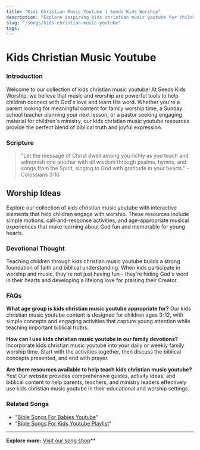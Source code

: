 ```yaml
---
title: "Kids Christian Music Youtube | Seeds Kids Worship"
description: "Explore inspiring kids christian music youtube for children's worship and faith development. Biblical music resources for families and ministry."
slug: "/songs/kids-christian-music-youtube"
tags:
---
```


# Kids Christian Music Youtube

### Introduction

Welcome to our collection of kids christian music youtube! At Seeds Kids Worship, we believe that music and worship are powerful tools to help children connect with God's love and learn His word. Whether you're a parent looking for meaningful content for family worship time, a Sunday school teacher planning your next lesson, or a pastor seeking engaging material for children's ministry, our kids christian music youtube resources provide the perfect blend of biblical truth and joyful expression.

### Scripture

> "Let the message of Christ dwell among you richly as you teach and admonish one another with all wisdom through psalms, hymns, and songs from the Spirit, singing to God with gratitude in your hearts." - Colossians 3:16

## Worship Ideas

Explore our collection of kids christian music youtube with interactive elements that help children engage with worship. These resources include simple motions, call-and-response activities, and age-appropriate musical experiences that make learning about God fun and memorable for young hearts.

### Devotional Thought

Teaching children through kids christian music youtube builds a strong foundation of faith and biblical understanding. When kids participate in worship and music, they're not just having fun - they're hiding God's word in their hearts and developing a lifelong love for praising their Creator.

### FAQs

**What age group is kids christian music youtube appropriate for?**
Our kids christian music youtube content is designed for children ages 3-12, with simple concepts and engaging activities that capture young attention while teaching important biblical truths.

**How can I use kids christian music youtube in our family devotions?**
Incorporate kids christian music youtube into your daily or weekly family worship time. Start with the activities together, then discuss the biblical concepts presented, and end with prayer.

**Are there resources available to help teach kids christian music youtube?**
Yes! Our website provides comprehensive guides, activity ideas, and biblical content to help parents, teachers, and ministry leaders effectively use kids christian music youtube in their educational and worship settings.

### Related Songs

- "[Bible Songs For Babies Youtube](/songs/bible-songs-for-babies-youtube/)"
- "[Bible Songs For Kids Youtube Playlist](/songs/bible-songs-for-kids-youtube-playlist/)"

---

**Explore more:** [Visit our song shop](https://seedskidsworship.com/shop)**

<!-- Schema Markup -->
<script type="application/ld+json">
{
  "@context": "https://schema.org",
  "@type": "MusicRecording",
  "name": "Kids Christian Music Youtube",
  "byArtist": {
    "@type": "MusicGroup",
    "name": "Seeds Kids Worship"
  },
  "isFamilyFriendly": true,
  "url": "https://seedskidsworship.com/songs/kids-christian-music-youtube/"
}
</script>
